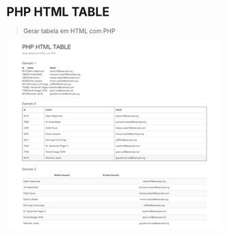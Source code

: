 # PHP HTML TABLE

> Gerar tabela em HTML com PHP

![php-html-table](https://raw.githubusercontent.com/fernandovaller/php-html-table/master/screenshot.png)
